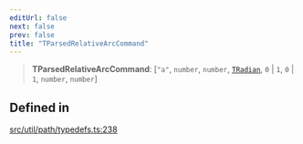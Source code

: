 ```yaml
---
editUrl: false
next: false
prev: false
title: "TParsedRelativeArcCommand"
---
```


> **TParsedRelativeArcCommand**: [`"a"`, `number`, `number`, [`TRadian`](/api/type-aliases/tradian/), `0` \| `1`, `0` \| `1`, `number`, `number`]

## Defined in

[src/util/path/typedefs.ts:238](https://github.com/fabricjs/fabric.js/blob/v6.0.0-rc4/src/util/path/typedefs.ts#L238)
